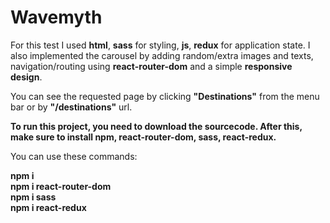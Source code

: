 # Wavemyth

For this test I used **html**, **sass** for styling, **js**, **redux** for application state. I also implemented the carousel by adding random/extra images and texts, navigation/routing using **react-router-dom** and a simple **responsive design**.  

You can see the requested page by clicking **"Destinations"** from the menu bar or by **"/destinations"** url.  

**To run this project, you need to download the sourcecode. After this, make sure to install npm, react-router-dom, sass, react-redux.**  

You can use these commands:  

**npm i**  
**npm i react-router-dom**  
**npm i sass**  
**npm i react-redux**  